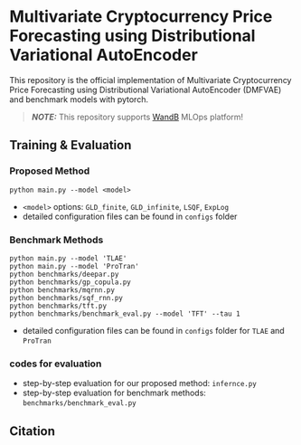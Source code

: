 # Multivariate Cryptocurrency Price Forecasting using Distributional Variational AutoEncoder

This repository is the official implementation of Multivariate Cryptocurrency Price Forecasting using Distributional Variational AutoEncoder (DMFVAE) and benchmark models with pytorch. 

> **_NOTE:_** This repository supports [WandB](https://wandb.ai/site) MLOps platform!

## Training & Evaluation 

### Proposed Method
```
python main.py --model <model>
```   
- `<model>` options: `GLD_finite`, `GLD_infinite`, `LSQF`, `ExpLog`
- detailed configuration files can be found in `configs` folder

### Benchmark Methods
```
python main.py --model 'TLAE'
python main.py --model 'ProTran'
python benchmarks/deepar.py 
python benchmarks/gp_copula.py 
python benchmarks/mqrnn.py 
python benchmarks/sqf_rnn.py 
python benchmarks/tft.py
python benchmarks/benchmark_eval.py --model 'TFT' --tau 1
```
- detailed configuration files can be found in `configs` folder for `TLAE` and `ProTran`

### codes for evaluation
- step-by-step evaluation for our proposed method: `infernce.py`
- step-by-step evaluation for benchmark methods: `benchmarks/benchmark_eval.py`   

## Citation
